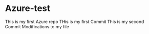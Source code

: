 # Azure-test
This is my first Azure repo
THis is my first Commit
This is my second Commit
Modifications to my file

